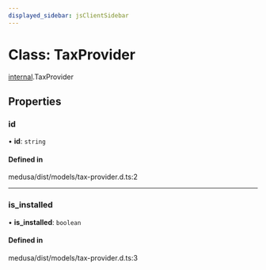 ```yaml
---
displayed_sidebar: jsClientSidebar
---
```


# Class: TaxProvider

[internal](../modules/internal.md).TaxProvider

## Properties

### id

• **id**: `string`

#### Defined in

medusa/dist/models/tax-provider.d.ts:2

___

### is\_installed

• **is\_installed**: `boolean`

#### Defined in

medusa/dist/models/tax-provider.d.ts:3
